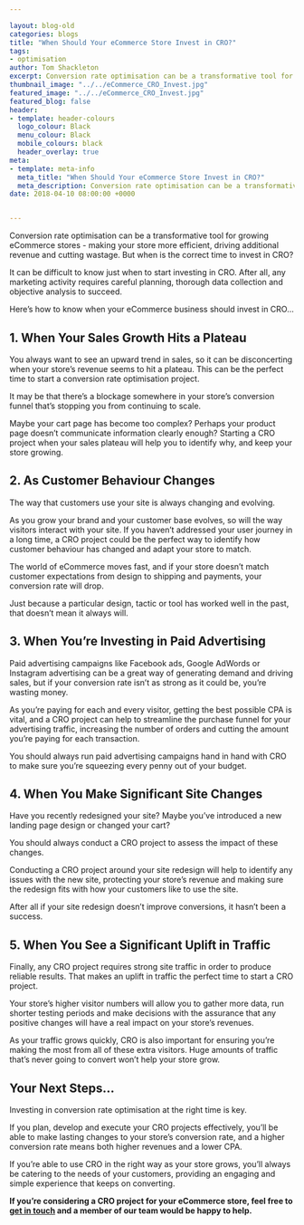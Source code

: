 ```yaml
--- 

layout: blog-old
categories: blogs
title: "When Should Your eCommerce Store Invest in CRO?"
tags:
- optimisation
author: Tom Shackleton
excerpt: Conversion rate optimisation can be a transformative tool for growing eCommerce stores - making your store more efficient, driving additional revenue and cutting wastage. But when is the correct time to invest in CRO?
thumbnail_image: "../../eCommerce_CRO_Invest.jpg"
featured_image: "../../eCommerce_CRO_Invest.jpg"
featured_blog: false
header:
- template: header-colours
  logo_colour: Black
  menu_colour: Black
  mobile_colours: black
  header_overlay: true
meta:
- template: meta-info
  meta_title: "When Should Your eCommerce Store Invest in CRO?"
  meta_description: Conversion rate optimisation can be a transformative tool for growing eCommerce stores - making your store more efficient, driving additional revenue and cutting wastage. But when is the correct time to invest in CRO?
date: 2018-04-10 08:00:00 +0000


--- 
```

Conversion rate optimisation can be a transformative tool for growing eCommerce stores - making your store more efficient, driving additional revenue and cutting wastage. But when is the correct time to invest in CRO?

It can be difficult to know just when to start investing in CRO. After all, any marketing activity requires careful planning, thorough data collection and objective analysis to succeed.

Here’s how to know when your eCommerce business should invest in CRO...

  

1\. When Your Sales Growth Hits a Plateau
-----------------------------------------

You always want to see an upward trend in sales, so it can be disconcerting when your store’s revenue seems to hit a plateau. This can be the perfect time to start a conversion rate optimisation project.

It may be that there’s a blockage somewhere in your store’s conversion funnel that’s stopping you from continuing to scale.

Maybe your cart page has become too complex? Perhaps your product page doesn’t communicate information clearly enough? Starting a CRO project when your sales plateau will help you to identify why, and keep your store growing.

  

2\. As Customer Behaviour Changes
---------------------------------

The way that customers use your site is always changing and evolving.

As you grow your brand and your customer base evolves, so will the way visitors interact with your site. If you haven’t addressed your user journey in a long time, a CRO project could be the perfect way to identify how customer behaviour has changed and adapt your store to match.

The world of eCommerce moves fast, and if your store doesn’t match customer expectations from design to shipping and payments, your conversion rate will drop.

Just because a particular design, tactic or tool has worked well in the past, that doesn’t mean it always will.

  

3\. When You’re Investing in Paid Advertising
---------------------------------------------

Paid advertising campaigns like Facebook ads, Google AdWords or Instagram advertising can be a great way of generating demand and driving sales, but if your conversion rate isn’t as strong as it could be, you’re wasting money.

As you’re paying for each and every visitor, getting the best possible CPA is vital, and a CRO project can help to streamline the purchase funnel for your advertising traffic, increasing the number of orders and cutting the amount you’re paying for each transaction.

You should always run paid advertising campaigns hand in hand with CRO to make sure you’re squeezing every penny out of your budget.

  

4\. When You Make Significant Site Changes
------------------------------------------

Have you recently redesigned your site? Maybe you’ve introduced a new landing page design or changed your cart?

You should always conduct a CRO project to assess the impact of these changes.

Conducting a CRO project around your site redesign will help to identify any issues with the new site, protecting your store’s revenue and making sure the redesign fits with how your customers like to use the site.

After all if your site redesign doesn’t improve conversions, it hasn’t been a success.

  

5\. When You See a Significant Uplift in Traffic
------------------------------------------------

Finally, any CRO project requires strong site traffic in order to produce reliable results. That makes an uplift in traffic the perfect time to start a CRO project.

Your store’s higher visitor numbers will allow you to gather more data, run shorter testing periods and make decisions with the assurance that any positive changes will have a real impact on your store’s revenues.

As your traffic grows quickly, CRO is also important for ensuring you’re making the most from all of these extra visitors. Huge amounts of traffic that’s never going to convert won’t help your store grow.

  

Your Next Steps...
------------------

Investing in conversion rate optimisation at the right time is key.

If you plan, develop and execute your CRO projects effectively, you’ll be able to make lasting changes to your store’s conversion rate, and a higher conversion rate means both higher revenues and a lower CPA.

If you’re able to use CRO in the right way as your store grows, you’ll always be catering to the needs of your customers, providing an engaging and simple experience that keeps on converting.

**If you’re considering a CRO project for your eCommerce store, feel free to [get in touch](https://www.statementagency.com/contact-us) and a member of our team would be happy to help.**